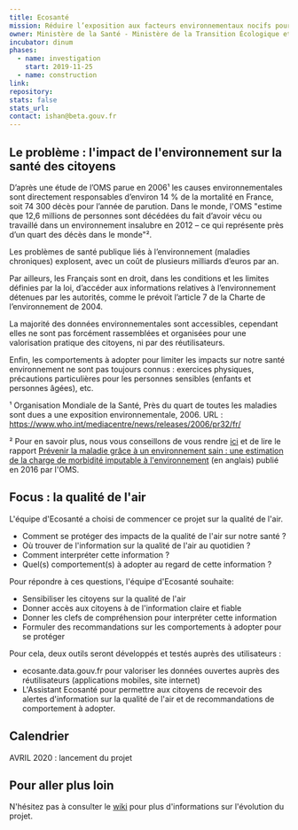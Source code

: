 ```yaml
---
title: Ecosanté
mission: Réduire l’exposition aux facteurs environnementaux nocifs pour la santé
owner: Ministère de la Santé - Ministère de la Transition Écologique et Solidaire
incubator: dinum
phases:
  - name: investigation
    start: 2019-11-25 
  - name: construction
link:
repository:
stats: false 
stats_url: 
contact: ishan@beta.gouv.fr
---
```


## Le problème : l'impact de l'environnement sur la santé des citoyens

D’après une étude de l’OMS parue en 2006¹ les causes environnementales sont directement responsables d’environ 14 % de la mortalité en France, soit 74 300 décès pour l’année de parution. Dans le monde, l'OMS "estime que 12,6 millions de personnes sont décédées du fait d’avoir vécu ou travaillé dans un environnement insalubre en 2012 – ce qui représente près d’un quart des décès dans le monde"². 

Les problèmes de santé publique liés à l’environnement (maladies chroniques) explosent, avec un coût de plusieurs milliards d’euros par an.

Par ailleurs, les Français sont en droit, dans les conditions et les limites définies par la loi, d’accéder aux informations relatives à l’environnement détenues par les autorités, comme le prévoit l’article 7 de la Charte de l’environnement de 2004. 

La majorité des données environnementales sont accessibles, cependant elles ne sont pas forcément rassemblées et organisées pour une valorisation pratique des citoyens, ni par des réutilisateurs. 

Enfin, les comportements à adopter pour limiter les impacts sur notre santé environnement ne sont pas toujours connus : exercices physiques, précautions particulières pour les personnes sensibles (enfants et personnes âgées), etc.

¹ Organisation Mondiale de la Santé, Près du quart de toutes les maladies sont dues a une exposition environnementale, 2006. URL : https://www.who.int/mediacentre/news/releases/2006/pr32/fr/

² Pour en savoir plus, nous vous conseillons de vous rendre [ici](https://www.who.int/features/factfiles/environmental-disease-burden/fr/) et de lire le rapport [Prévenir la maladie grâce à un environnement sain : une estimation de la charge de morbidité imputable à l'environnement](https://apps.who.int/iris/bitstream/handle/10665/204585/9789241565196_eng.pdf;jsessionid=2AFB9996BC5A200B74BCAAF3CF4F9449?sequence=1) (en anglais) publié en 2016 par l'OMS. 

## Focus : la qualité de l'air

L'équipe d'Ecosanté a choisi de commencer ce projet sur la qualité de l'air. 

* Comment se protéger des impacts de la qualité de l'air sur notre santé ? 
* Où trouver de l'information sur la qualité de l'air au quotidien ? 
* Comment interpréter cette information ? 
* Quel(s) comportement(s) à adopter au regard de cette information ?

Pour répondre à ces questions, l'équipe d'Ecosanté souhaite:
* Sensibiliser les citoyens sur la qualité de l'air 
* Donner accès aux citoyens à de l'information claire et fiable
* Donner les clefs de compréhension pour interpréter cette information 
* Formuler des recommandations sur les comportements à adopter pour se protéger

Pour cela, deux outils seront développés et testés auprès des utilisateurs :
* ecosante.data.gouv.fr pour valoriser les données ouvertes auprès des réutilisateurs (applications mobiles, site internet)
* L'Assistant Ecosanté pour permettre aux citoyens de recevoir des alertes d'information sur la qualité de l'air et de recommandations de comportement à adopter. 

## Calendrier

AVRIL 2020 : lancement du projet 

## Pour aller plus loin

N'hésitez pas à consulter le [wiki](https://github.com/betagouv/ecosante/wiki/) pour plus d'informations sur l'évolution du projet. 
